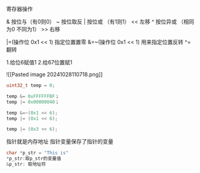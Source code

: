 寄存器操作

& 按位与（有0则0）              ~ 按位取反
| 按位或 （有1则1）             << 左移
^ 按位异或 （相同为0 不同为1）    >> 右移


|=(操作位 0x1 << 1)   指定位置置零
&=~(操作位 0x1 << 1)  用来指定位置反转
^=                   翻转

1.给位6赋值1
2.给67位置赋1

![[Pasted image 20241028110718.png]]


```C
uint32_t temp = 0;

temp &= 0xFFFFFFBF；
temp |= 0x00000040；

temp &=~(0x1 << 6);
temp |= (0x1 << 6);

temp |= (0x3 << 6);
```

指针就是内存地址
指针变量保存了指针的变量

```C
char *p_str = "This is"
*p_str:取p_str的变量值
&p_str: 取地址符
```

 
